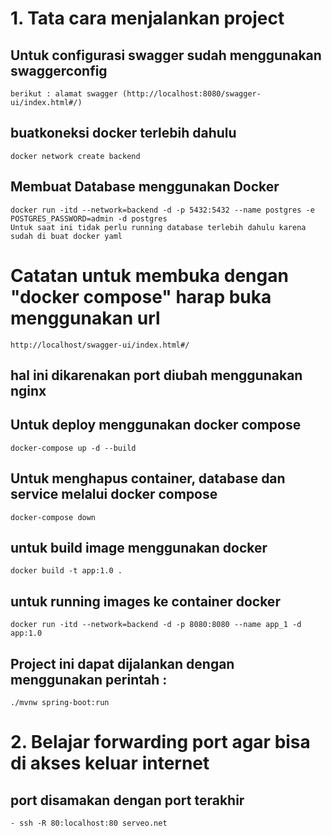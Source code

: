 # 1. Tata cara menjalankan project
## Untuk configurasi swagger sudah menggunakan swaggerconfig
    berikut : alamat swagger (http://localhost:8080/swagger-ui/index.html#/)
## buatkoneksi docker terlebih dahulu
    docker network create backend
## Membuat Database menggunakan Docker
    docker run -itd --network=backend -d -p 5432:5432 --name postgres -e POSTGRES_PASSWORD=admin -d postgres
    Untuk saat ini tidak perlu running database terlebih dahulu karena sudah di buat docker yaml
# Catatan untuk membuka dengan "docker compose" harap buka menggunakan url 
    http://localhost/swagger-ui/index.html#/
## hal ini dikarenakan port diubah menggunakan nginx
## Untuk deploy menggunakan docker compose
    docker-compose up -d --build
## Untuk menghapus container, database dan service melalui docker compose
    docker-compose down
## untuk build image menggunakan docker
    docker build -t app:1.0 .
## untuk running images ke container docker
    docker run -itd --network=backend -d -p 8080:8080 --name app_1 -d app:1.0
## Project ini dapat dijalankan dengan menggunakan perintah :
    ./mvnw spring-boot:run
# 2. Belajar forwarding port agar bisa di akses keluar internet
## port disamakan dengan port terakhir
    - ssh -R 80:localhost:80 serveo.net